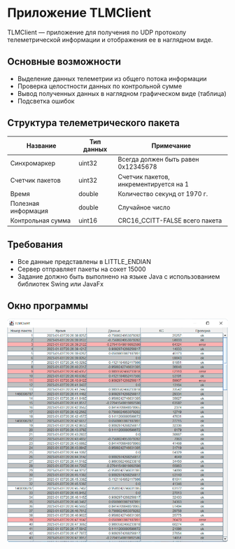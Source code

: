 # Приложение TLMClient

TLMClient — приложение для получения по UDP протоколу телеметрической информации и отображения ее в наглядном виде.

## Основные возможности

* Выделение данных телеметрии из общего потока информации
* Проверка целостности данных по контрольной сумме
* Вывод полученных данных в наглядном графическом виде (таблица)
* Подсветка ошибок

## Структура телеметрического пакета

| Название            | Тип данных | Примечание                             |
|---------------------|------------|----------------------------------------|
| Синхромаркер        | uint32     | Всегда должен быть равен 0x12345678    |
| Счетчик пакетов     | uint32     | Счетчик пакетов, инкрементируется на 1 |
| Время               | double     | Количество секунд от 1970 г.           |
| Полезная информация | double     | Случайное число                        |
| Контрольная сумма   | uint16     | CRC16_CCITT-FALSE всего пакета         |

## Требования 
* Все данные представлены в LITTLE_ENDIAN
* Сервер отправляет пакеты на сокет 15000
* Задание должно быть выполнено на языке Java с использованием библиотек Swing или JavaFx

## Окно программы
![Окно программы](tlmclient-color.png)
